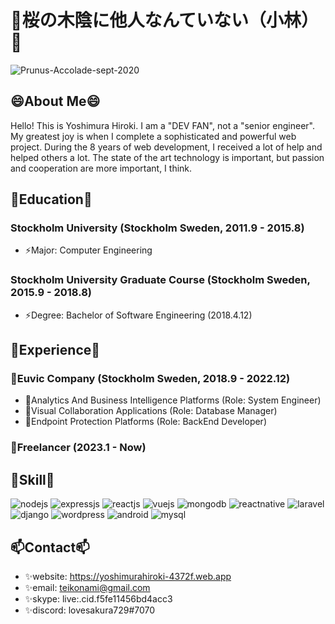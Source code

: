 # 👋桜の木陰に他人なんていない（小林）👋
![Prunus-Accolade-sept-2020](https://github.com/lovesakura729/lovesakura729/assets/126082098/c58d43e3-643f-44b4-bdca-2e8a3046f1c5)

## 😄About Me😄
Hello! This is Yoshimura Hiroki. I am a "DEV FAN", not a "senior engineer". My greatest joy is when I complete a sophisticated and powerful web project. During the 8 years of web development, I received a lot of help and helped others a lot. The state of the art technology is important, but passion and cooperation are more important, I think.

## 🌱Education🌱
### Stockholm University (Stockholm Sweden, 2011.9 - 2015.8)
- ⚡Major: Computer Engineering
### Stockholm University Graduate Course (Stockholm Sweden, 2015.9 - 2018.8)
- ⚡Degree: Bachelor of Software Engineering (2018.4.12)

## 👯Experience👯
### 💬Euvic Company (Stockholm Sweden, 2018.9 - 2022.12)
- 🔭Analytics And Business Intelligence Platforms (Role: System Engineer)
- 🔭Visual Collaboration Applications (Role: Database Manager)
- 🔭Endpoint Protection Platforms (Role: BackEnd Developer)
### 💬Freelancer (2023.1 - Now)

## 🔭Skill🔭
![nodejs](https://github.com/lovesakura729/lovesakura729/assets/126082098/b6daaafe-4ab8-45dd-b22b-0badc62c380a)
![expressjs](https://github.com/lovesakura729/lovesakura729/assets/126082098/573eac20-87f0-4726-8d06-67403634f481)
![reactjs](https://github.com/lovesakura729/lovesakura729/assets/126082098/b9f9d988-b842-40d3-a127-8ae5be69f05d)
![vuejs](https://github.com/lovesakura729/lovesakura729/assets/126082098/d169790c-cf35-4233-a9d0-c02ea33b65af)
![mongodb](https://github.com/lovesakura729/lovesakura729/assets/126082098/848797a6-80b4-4406-a6e1-1cb262bff40d)
![reactnative](https://github.com/lovesakura729/lovesakura729/assets/126082098/841a631b-4607-4107-8d42-b3adfc425d3e)
![laravel](https://github.com/lovesakura729/lovesakura729/assets/126082098/c1bbb61f-4301-4cdd-85e5-417ce01775e4)
![django](https://github.com/lovesakura729/lovesakura729/assets/126082098/dcb7ff3e-c868-4f5a-8dbc-a0e986407083)
![wordpress](https://github.com/lovesakura729/lovesakura729/assets/126082098/e391a26d-00d1-41a9-9ced-f47e7955ceff)
![android](https://github.com/lovesakura729/lovesakura729/assets/126082098/a0a96cb3-eafd-4a30-99f4-6957687689d4)
![mysql](https://github.com/lovesakura729/lovesakura729/assets/126082098/c5195faf-4b3c-4eeb-9561-29b9a2d073c5)

## 📫Contact📫
- ✨website: https://yoshimurahiroki-4372f.web.app
- ✨email:   teikonami@gmail.com
- ✨skype:   live:.cid.f5fe11456bd4acc3
- ✨discord: lovesakura729#7070
